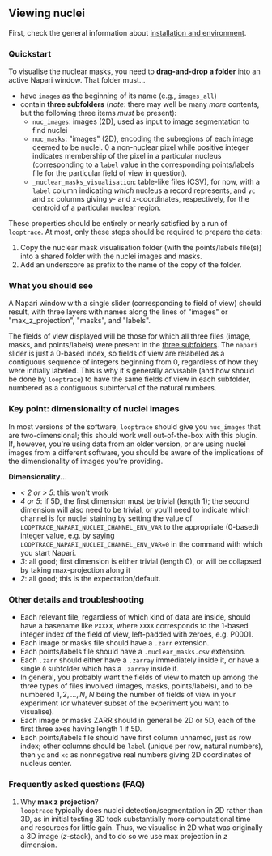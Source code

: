 ## Viewing nuclei
First, check the general information about [installation and environment](./README.md#installation-and-environment).

### Quickstart
To visualise the nuclear masks, you need to __drag-and-drop a folder__ into an active Napari window. 
That folder must...
* have `images` as the beginning of its name (e.g., `images_all`)
<a href="subfolders-structure"></a>
* contain __three subfolders__ (_note_: there may well be many _more_ contents, but the following three items _must_ be present):
    * `nuc_images`: images (2D), used as input to image segmentation to find nuclei
    * `nuc_masks`: "images" (2D), encoding the subregions of each image deemed to be nuclei. 0 a non-nuclear pixel while positive integer indicates membership of the pixel in a particular nucleus (corresponding to a `label` value in the corresponding points/labels file for the particular field of view in question).
    * `_nuclear_masks_visualisation`: table-like files (CSV), for now, with a `label` column indicating _which_ nucleus a record represents, and `yc` and `xc` columns giving y- and x-coordinates, respectively, for the centroid of a particular nuclear region.

These properties should be entirely or nearly satisfied by a run of `looptrace`. 
At most, only these steps should be required to prepare the data:
1. Copy the nuclear mask visualisation folder (with the points/labels file(s)) into a shared folder with the nuclei images and masks.
1. Add an underscore as prefix to the name of the copy of the folder.

### What you should see
A Napari window with a single slider (corresponding to field of view) should result, with three layers with names along the lines of "images" or "max_z_projection", "masks", and "labels". 

The fields of view displayed will be those for which all three files (image, masks, and points/labels) were present in the [three subfolders](#subfolders-structure). The `napari` slider is just a 0-based index, so fields of view are relabeled as a contiguous sequence of integers beginning from 0, regardless of how they were initially labeled. This is why it's generally advisable (and how should be done by `looptrace`) to have the same fields of view in each subfolder, numbered as a contiguous subinterval of the natural numbers.

### Key point: dimensionality of nuclei images
In most versions of the software, `looptrace` should give you `nuc_images` that are two-dimensional; this should work well out-of-the-box with this plugin.
If, however, you're using data from an older version, or are using nuclei images from a different software, you should be aware of the implications of the dimensionality of images you're providing.

__Dimensionality...__
* _< 2 or > 5_: this won't work
* _4 or 5_: if 5D, the first dimension must be trivial (length 1); the second dimension will also need to be trivial, or you'll need to indicate which channel is for nuclei staining by setting the value of `LOOPTRACE_NAPARI_NUCLEI_CHANNEL_ENV_VAR` to the appropriate (0-based) integer value, e.g. by saying `LOOPTRACE_NAPARI_NUCLEI_CHANNEL_ENV_VAR=0` in the command with which you start Napari.
* _3_: all good; first dimension is either trivial (length 0), or will be collapsed by taking max-projection along it
* _2_: all good; this is the expectation/default.

### Other details and troubleshooting
* Each relevant file, regardless of which kind of data are inside, should have a basename like `PXXXX`, where `XXXX` corresponds to the 1-based integer index of the field of view, left-padded with zeroes, e.g. P0001.
* Each image or masks file should have a `.zarr` extension.
* Each points/labels file should have a `.nuclear_masks.csv` extension.
* Each `.zarr` should either have a `.zarray` immediately inside it, or have a single `0` subfolder which has a `.zarray` inside it.
* In general, you probably want the fields of view to match up among the three types of files involved (images, masks, points/labels), and to be numbered $1, 2, ..., N$, $N$ being the number of fields of view in your experiment (or whatever subset of the experiment you want to visualise). 
* Each image or masks ZARR should in general be 2D or 5D, each of the first three axes having length 1 if 5D.
* Each points/labels file should have first column unnamed, just as row index; other columns should be `label` (unique per row, natural numbers), then `yc` and `xc` as nonnegative real numbers giving 2D coordinates of nucleus center.

### Frequently asked questions (FAQ)
1. Why __max z projection__?\
    `looptrace` typically does nuclei detection/segmentation in 2D rather than 3D, as in initial testing 3D took substantially more computational time and resources for little gain. Thus, we visualise in 2D what was originally a 3D image ($z$-stack), and to do so we use max projection in $z$ dimension.
